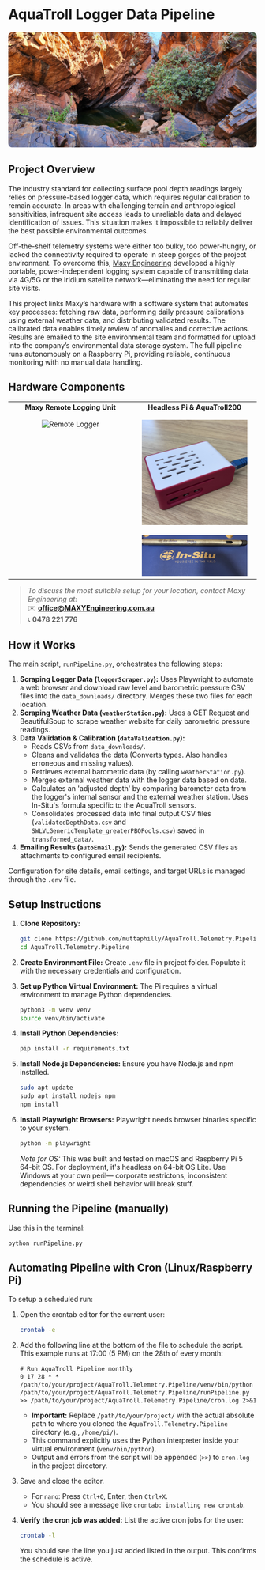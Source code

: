 # AquaTroll Logger Data Pipeline
<img src="images/gorgeMonitoring.jpg" alt="Gorge monitoring site" style="width:100%; max-height:400px; object-fit:cover; border-radius: 8px;">

## Project Overview

The industry standard for collecting surface pool depth readings largely relies on pressure-based logger data, which requires regular calibration to remain accurate. In areas with challenging terrain and anthropological sensitivities, infrequent site access leads to unreliable data and delayed identification of issues. This situation makes it impossible to reliably deliver the best possible environmental outcomes.

Off-the-shelf telemetry systems were either too bulky, too power-hungry, or lacked the connectivity required to operate in steep gorges of the project environment. To overcome this, [Maxy Engineering](https://maxyengineering.com.au/) developed a highly portable, power-independent logging system capable of transmitting data via 4G/5G or the Iridium satellite network—eliminating the need for regular site visits.

This project links Maxy’s hardware with a software system that automates key processes: fetching raw data, performing daily pressure calibrations using external weather data, and distributing validated results. The calibrated data enables timely review of anomalies and corrective actions. Results are emailed to the site environmental team and formatted for upload into the company’s environmental data storage system. The full pipeline runs autonomously on a Raspberry Pi, providing reliable, continuous monitoring with no manual data handling.

## Hardware Components

<table>
  <tr>
    <td width="50%" valign="top" align="center">
      <strong>Maxy Remote Logging Unit</strong><br><br>
      <img src="images/logger.jpg" alt="Remote Logger" width="100%"> 
    </td>
    <td width="50%" valign="top" align="center">
      <strong>Headless Pi & AquaTroll200</strong><br><br>
      <img src="images/raspberry_pi.jpg" alt="Headless Raspberry Pi Setup" width="90%">
      <br><br>
      <img src="images/aquaTroll200.jpg" alt="AquaTroll 200" width="90%">
    </td>
  </tr>
</table>

> *To discuss the most suitable setup for your location, contact Maxy Engineering at:* <br>
> ✉️ **office@MAXYEngineering.com.au** <br>
> 📞 **0478 221 776**

## How it Works

The main script, `runPipeline.py`, orchestrates the following steps:

1.  **Scraping Logger Data (`loggerScraper.py`):** Uses Playwright to automate a web browser and download raw level and barometric pressure CSV files into the `data_downloads/` directory. Merges these two files for each location.
2.  **Scraping Weather Data (`weatherStation.py`):** Uses a GET Request and BeautifulSoup to scrape weather website for daily barometric pressure readings.
3.  **Data Validation & Calibration (`dataValidation.py`):**
    *   Reads CSVs from `data_downloads/`.
    *   Cleans and validates the data (Converts types. Also handles erroneous and missing values).
    *   Retrieves external barometric data (by calling `weatherStation.py`).
    *   Merges external weather data with the logger data based on date.
    *   Calculates an 'adjusted depth' by comparing barometer data from the logger's internal sensor and the  external weather station. Uses In-Situ's formula specific to the AquaTroll sensors.
    *   Consolidates processed data into final output CSV files (`validatedDepthData.csv` and `SWLVLGenericTemplate_greaterPBOPools.csv`) saved in `transformed_data/`.
4.  **Emailing Results (`autoEmail.py`):** Sends the generated CSV files as attachments to configured email recipients.

Configuration for site details, email settings, and target URLs is managed through the `.env` file.

## Setup Instructions

1.  **Clone Repository:**
    ```bash
    git clone https://github.com/muttaphilly/AquaTroll.Telemetry.Pipeline.git
    cd AquaTroll.Telemetry.Pipeline
    ```

2.  **Create Environment File:**
    Create `.env` file in project folder. Populate it with the necessary credentials and configuration.

3.  **Set up Python Virtual Environment:**
    The Pi requires a virtual environment to manage Python dependencies.
    ```bash
    python3 -m venv venv
    source venv/bin/activate
    ```

4.  **Install Python Dependencies:**
    ```bash
    pip install -r requirements.txt
    ```

5.  **Install Node.js Dependencies:**
    Ensure you have Node.js and npm installed.
    ```bash
    sudo apt update
    sudp apt install nodejs npm
    npm install
    ```

6.  **Install Playwright Browsers:**
    Playwright needs browser binaries specific to your system.
    ```bash
    python -m playwright
    ```
    *Note for OS:* This was built and tested on macOS and Raspberry Pi 5 64-bit OS. For deployment, it's headless on 64-bit OS Lite. Use Windows at your own peril— corporate restrictons, inconsistent dependencies or weird shell behavior will break stuff.

## Running the Pipeline (manually)

Use this in the terminal:

```bash
python runPipeline.py
```

## Automating Pipeline with Cron (Linux/Raspberry Pi)

To setup a scheduled run:

1.  Open the crontab editor for the current user:
    ```bash
    crontab -e
    ```

2.  Add the following line at the bottom of the file to schedule the script. This example runs at 17:00 (5 PM) on the 28th of every month:
    ```cron
    # Run AquaTroll Pipeline monthly
    0 17 28 * * /path/to/your/project/AquaTroll.Telemetry.Pipeline/venv/bin/python /path/to/your/project/AquaTroll.Telemetry.Pipeline/runPipeline.py >> /path/to/your/project/AquaTroll.Telemetry.Pipeline/cron.log 2>&1
    ```
    *   **Important:** Replace `/path/to/your/project/` with the actual absolute path to where you cloned the `AquaTroll.Telemetry.Pipeline` directory (e.g., `/home/pi/`).
    *   This command explicitly uses the Python interpreter inside your virtual environment (`venv/bin/python`).
    *   Output and errors from the script will be appended (`>>`) to `cron.log` in the project directory.

3.  Save and close the editor.
    *   For `nano`: Press `Ctrl+O`, Enter, then `Ctrl+X`.
    *   You should see a message like `crontab: installing new crontab`.

4.  **Verify the cron job was added:** List the active cron jobs for the user:
    ```bash
    crontab -l
    ```
    You should see the line you just added listed in the output. This confirms the schedule is active.